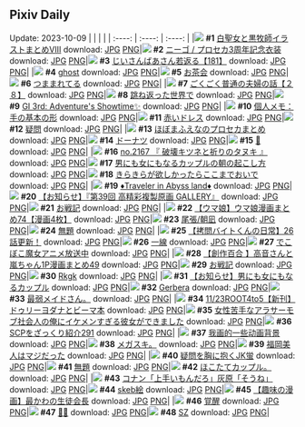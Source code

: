## Pixiv Daily
Update: 2023-10-09
|      |      |      |
| :----: | :----: | :----: |
|![](https://pixiv.microyu.workers.dev/c/240x480/img-master/img/2023/10/07/00/34/13/112330726_p0_master1200.jpg) **#1** [白聖女と黒牧師イラストまとめⅧ](https://www.pixiv.net/artworks/112330726) download: [JPG](https://pixiv.microyu.workers.dev/img-original/img/2023/10/07/00/34/13/112330726_p0.jpg) [PNG](https://pixiv.microyu.workers.dev/img-original/img/2023/10/07/00/34/13/112330726_p0.png)|![](https://pixiv.microyu.workers.dev/c/240x480/img-master/img/2023/10/08/00/01/13/112358159_p0_master1200.jpg) **#2** [ニーゴ / プロセカ3周年記念衣装](https://www.pixiv.net/artworks/112358159) download: [JPG](https://pixiv.microyu.workers.dev/img-original/img/2023/10/08/00/01/13/112358159_p0.jpg) [PNG](https://pixiv.microyu.workers.dev/img-original/img/2023/10/08/00/01/13/112358159_p0.png)|![](https://pixiv.microyu.workers.dev/c/240x480/img-master/img/2023/10/07/11/00/02/112339468_p0_master1200.jpg) **#3** [じいさんばあさん若返る【181】](https://www.pixiv.net/artworks/112339468) download: [JPG](https://pixiv.microyu.workers.dev/img-original/img/2023/10/07/11/00/02/112339468_p0.jpg) [PNG](https://pixiv.microyu.workers.dev/img-original/img/2023/10/07/11/00/02/112339468_p0.png)|
|![](https://pixiv.microyu.workers.dev/c/240x480/img-master/img/2023/10/08/00/00/19/112357972_p0_master1200.jpg) **#4** [ghost](https://www.pixiv.net/artworks/112357972) download: [JPG](https://pixiv.microyu.workers.dev/img-original/img/2023/10/08/00/00/19/112357972_p0.jpg) [PNG](https://pixiv.microyu.workers.dev/img-original/img/2023/10/08/00/00/19/112357972_p0.png)|![](https://pixiv.microyu.workers.dev/c/240x480/img-master/img/2023/10/07/20/22/36/112351315_p0_master1200.jpg) **#5** [お茶会](https://www.pixiv.net/artworks/112351315) download: [JPG](https://pixiv.microyu.workers.dev/img-original/img/2023/10/07/20/22/36/112351315_p0.jpg) [PNG](https://pixiv.microyu.workers.dev/img-original/img/2023/10/07/20/22/36/112351315_p0.png)|![](https://pixiv.microyu.workers.dev/c/240x480/img-master/img/2023/10/07/00/21/29/112330313_p0_master1200.jpg) **#6** [つままれてる](https://www.pixiv.net/artworks/112330313) download: [JPG](https://pixiv.microyu.workers.dev/img-original/img/2023/10/07/00/21/29/112330313_p0.jpg) [PNG](https://pixiv.microyu.workers.dev/img-original/img/2023/10/07/00/21/29/112330313_p0.png)|
|![](https://pixiv.microyu.workers.dev/c/240x480/img-master/img/2023/10/07/00/00/57/112329462_p0_master1200.jpg) **#7** [ごくごく普通の夫婦の話【２８】](https://www.pixiv.net/artworks/112329462) download: [JPG](https://pixiv.microyu.workers.dev/img-original/img/2023/10/07/00/00/57/112329462_p0.jpg) [PNG](https://pixiv.microyu.workers.dev/img-original/img/2023/10/07/00/00/57/112329462_p0.png)|![](https://pixiv.microyu.workers.dev/c/240x480/img-master/img/2023/10/07/00/00/05/112329226_p0_master1200.jpg) **#8** [跳ね返った世界で](https://www.pixiv.net/artworks/112329226) download: [JPG](https://pixiv.microyu.workers.dev/img-original/img/2023/10/07/00/00/05/112329226_p0.jpg) [PNG](https://pixiv.microyu.workers.dev/img-original/img/2023/10/07/00/00/05/112329226_p0.png)|![](https://pixiv.microyu.workers.dev/c/240x480/img-master/img/2023/10/08/11/08/03/112368643_p0_master1200.jpg) **#9** [GI 3rd: Adventure's Showtime✨](https://www.pixiv.net/artworks/112368643) download: [JPG](https://pixiv.microyu.workers.dev/img-original/img/2023/10/08/11/08/03/112368643_p0.jpg) [PNG](https://pixiv.microyu.workers.dev/img-original/img/2023/10/08/11/08/03/112368643_p0.png)|
|![](https://pixiv.microyu.workers.dev/c/240x480/img-master/img/2023/10/07/07/00/05/112336127_p0_master1200.jpg) **#10** [個人メモ：手の基本の形](https://www.pixiv.net/artworks/112336127) download: [JPG](https://pixiv.microyu.workers.dev/img-original/img/2023/10/07/07/00/05/112336127_p0.jpg) [PNG](https://pixiv.microyu.workers.dev/img-original/img/2023/10/07/07/00/05/112336127_p0.png)|![](https://pixiv.microyu.workers.dev/c/240x480/img-master/img/2023/10/08/07/30/00/112365339_p0_master1200.jpg) **#11** [赤いドレス](https://www.pixiv.net/artworks/112365339) download: [JPG](https://pixiv.microyu.workers.dev/img-original/img/2023/10/08/07/30/00/112365339_p0.jpg) [PNG](https://pixiv.microyu.workers.dev/img-original/img/2023/10/08/07/30/00/112365339_p0.png)|![](https://pixiv.microyu.workers.dev/c/240x480/img-master/img/2023/10/07/20/30/00/112351531_p0_master1200.jpg) **#12** [疑問](https://www.pixiv.net/artworks/112351531) download: [JPG](https://pixiv.microyu.workers.dev/img-original/img/2023/10/07/20/30/00/112351531_p0.jpg) [PNG](https://pixiv.microyu.workers.dev/img-original/img/2023/10/07/20/30/00/112351531_p0.png)|
|![](https://pixiv.microyu.workers.dev/c/240x480/img-master/img/2023/10/07/16/11/44/112345105_p0_master1200.jpg) **#13** [ほぼまふえなのプロセカまとめ](https://www.pixiv.net/artworks/112345105) download: [JPG](https://pixiv.microyu.workers.dev/img-original/img/2023/10/07/16/11/44/112345105_p0.jpg) [PNG](https://pixiv.microyu.workers.dev/img-original/img/2023/10/07/16/11/44/112345105_p0.png)|![](https://pixiv.microyu.workers.dev/c/240x480/img-master/img/2023/10/08/21/11/56/112382745_p0_master1200.jpg) **#14** [ドーナツ](https://www.pixiv.net/artworks/112382745) download: [JPG](https://pixiv.microyu.workers.dev/img-original/img/2023/10/08/21/11/56/112382745_p0.jpg) [PNG](https://pixiv.microyu.workers.dev/img-original/img/2023/10/08/21/11/56/112382745_p0.png)|![](https://pixiv.microyu.workers.dev/c/240x480/img-master/img/2023/10/07/00/00/27/112329352_p0_master1200.jpg) **#15** [🐹](https://www.pixiv.net/artworks/112329352) download: [JPG](https://pixiv.microyu.workers.dev/img-original/img/2023/10/07/00/00/27/112329352_p0.jpg) [PNG](https://pixiv.microyu.workers.dev/img-original/img/2023/10/07/00/00/27/112329352_p0.png)|
|![](https://pixiv.microyu.workers.dev/c/240x480/img-master/img/2023/10/07/19/38/33/112350077_p0_master1200.jpg) **#16** [no.2167 『 破壊キツネと祈りのタヌキ 』](https://www.pixiv.net/artworks/112350077) download: [JPG](https://pixiv.microyu.workers.dev/img-original/img/2023/10/07/19/38/33/112350077_p0.jpg) [PNG](https://pixiv.microyu.workers.dev/img-original/img/2023/10/07/19/38/33/112350077_p0.png)|![](https://pixiv.microyu.workers.dev/c/240x480/img-master/img/2023/10/08/00/00/36/112358063_p0_master1200.jpg) **#17** [男にも女にもなるカップルの朝の起こし方](https://www.pixiv.net/artworks/112358063) download: [JPG](https://pixiv.microyu.workers.dev/img-original/img/2023/10/08/00/00/36/112358063_p0.jpg) [PNG](https://pixiv.microyu.workers.dev/img-original/img/2023/10/08/00/00/36/112358063_p0.png)|![](https://pixiv.microyu.workers.dev/c/240x480/img-master/img/2023/10/07/00/00/30/112329367_p0_master1200.jpg) **#18** [きらきらが欲しかったらここまでおいで](https://www.pixiv.net/artworks/112329367) download: [JPG](https://pixiv.microyu.workers.dev/img-original/img/2023/10/07/00/00/30/112329367_p0.jpg) [PNG](https://pixiv.microyu.workers.dev/img-original/img/2023/10/07/00/00/30/112329367_p0.png)|
|![](https://pixiv.microyu.workers.dev/c/240x480/img-master/img/2023/10/08/11/23/48/112368899_p0_master1200.jpg) **#19** [♦Traveler in Abyss land♦](https://www.pixiv.net/artworks/112368899) download: [JPG](https://pixiv.microyu.workers.dev/img-original/img/2023/10/08/11/23/48/112368899_p0.jpg) [PNG](https://pixiv.microyu.workers.dev/img-original/img/2023/10/08/11/23/48/112368899_p0.png)|![](https://pixiv.microyu.workers.dev/c/240x480/img-master/img/2023/10/07/20/53/18/112352157_p0_master1200.jpg) **#20** [【お知らせ】『第39回 高精彩複製原画 GALLERY』](https://www.pixiv.net/artworks/112352157) download: [JPG](https://pixiv.microyu.workers.dev/img-original/img/2023/10/07/20/53/18/112352157_p0.jpg) [PNG](https://pixiv.microyu.workers.dev/img-original/img/2023/10/07/20/53/18/112352157_p0.png)|![](https://pixiv.microyu.workers.dev/c/240x480/img-master/img/2023/10/07/11/07/51/112339576_p0_master1200.jpg) **#21** [お戦記](https://www.pixiv.net/artworks/112339576) download: [JPG](https://pixiv.microyu.workers.dev/img-original/img/2023/10/07/11/07/51/112339576_p0.jpg) [PNG](https://pixiv.microyu.workers.dev/img-original/img/2023/10/07/11/07/51/112339576_p0.png)|
|![](https://pixiv.microyu.workers.dev/c/240x480/img-master/img/2023/10/07/00/01/24/112329524_p0_master1200.jpg) **#22** [【ウマ娘】ウマ娘漫画まとめ74【漫画4枚】](https://www.pixiv.net/artworks/112329524) download: [JPG](https://pixiv.microyu.workers.dev/img-original/img/2023/10/07/00/01/24/112329524_p0.jpg) [PNG](https://pixiv.microyu.workers.dev/img-original/img/2023/10/07/00/01/24/112329524_p0.png)|![](https://pixiv.microyu.workers.dev/c/240x480/img-master/img/2023/10/07/11/16/06/112339722_p0_master1200.jpg) **#23** [尾張/朝凪](https://www.pixiv.net/artworks/112339722) download: [JPG](https://pixiv.microyu.workers.dev/img-original/img/2023/10/07/11/16/06/112339722_p0.jpg) [PNG](https://pixiv.microyu.workers.dev/img-original/img/2023/10/07/11/16/06/112339722_p0.png)|![](https://pixiv.microyu.workers.dev/c/240x480/img-master/img/2023/10/07/11/00/31/112339483_p0_master1200.jpg) **#24** [無題](https://www.pixiv.net/artworks/112339483) download: [JPG](https://pixiv.microyu.workers.dev/img-original/img/2023/10/07/11/00/31/112339483_p0.jpg) [PNG](https://pixiv.microyu.workers.dev/img-original/img/2023/10/07/11/00/31/112339483_p0.png)|
|![](https://pixiv.microyu.workers.dev/c/240x480/img-master/img/2023/10/08/12/00/10/112369615_p0_master1200.jpg) **#25** [【拷問バイトくんの日常】26話更新！](https://www.pixiv.net/artworks/112369615) download: [JPG](https://pixiv.microyu.workers.dev/img-original/img/2023/10/08/12/00/10/112369615_p0.jpg) [PNG](https://pixiv.microyu.workers.dev/img-original/img/2023/10/08/12/00/10/112369615_p0.png)|![](https://pixiv.microyu.workers.dev/c/240x480/img-master/img/2023/10/08/00/00/22/112357993_p0_master1200.jpg) **#26** [一線](https://www.pixiv.net/artworks/112357993) download: [JPG](https://pixiv.microyu.workers.dev/img-original/img/2023/10/08/00/00/22/112357993_p0.jpg) [PNG](https://pixiv.microyu.workers.dev/img-original/img/2023/10/08/00/00/22/112357993_p0.png)|![](https://pixiv.microyu.workers.dev/c/240x480/img-master/img/2023/10/08/16/37/06/112375052_p0_master1200.jpg) **#27** [でこぼこ魔女アニメ放送中](https://www.pixiv.net/artworks/112375052) download: [JPG](https://pixiv.microyu.workers.dev/img-original/img/2023/10/08/16/37/06/112375052_p0.jpg) [PNG](https://pixiv.microyu.workers.dev/img-original/img/2023/10/08/16/37/06/112375052_p0.png)|
|![](https://pixiv.microyu.workers.dev/c/240x480/img-master/img/2023/10/07/00/01/22/112329521_p0_master1200.jpg) **#28** [【創作百合 】高音さんと嵐ちゃん1P漫画まとめ49](https://www.pixiv.net/artworks/112329521) download: [JPG](https://pixiv.microyu.workers.dev/img-original/img/2023/10/07/00/01/22/112329521_p0.jpg) [PNG](https://pixiv.microyu.workers.dev/img-original/img/2023/10/07/00/01/22/112329521_p0.png)|![](https://pixiv.microyu.workers.dev/c/240x480/img-master/img/2023/10/08/11/14/26/112368749_p0_master1200.jpg) **#29** [お戦記](https://www.pixiv.net/artworks/112368749) download: [JPG](https://pixiv.microyu.workers.dev/img-original/img/2023/10/08/11/14/26/112368749_p0.jpg) [PNG](https://pixiv.microyu.workers.dev/img-original/img/2023/10/08/11/14/26/112368749_p0.png)|![](https://pixiv.microyu.workers.dev/c/240x480/img-master/img/2023/10/07/22/05/50/112354424_p0_master1200.jpg) **#30** [Rkgk](https://www.pixiv.net/artworks/112354424) download: [JPG](https://pixiv.microyu.workers.dev/img-original/img/2023/10/07/22/05/50/112354424_p0.jpg) [PNG](https://pixiv.microyu.workers.dev/img-original/img/2023/10/07/22/05/50/112354424_p0.png)|
|![](https://pixiv.microyu.workers.dev/c/240x480/img-master/img/2023/10/07/00/00/47/112329436_p0_master1200.jpg) **#31** [【お知らせ】男にも女にもなるカップル](https://www.pixiv.net/artworks/112329436) download: [JPG](https://pixiv.microyu.workers.dev/img-original/img/2023/10/07/00/00/47/112329436_p0.jpg) [PNG](https://pixiv.microyu.workers.dev/img-original/img/2023/10/07/00/00/47/112329436_p0.png)|![](https://pixiv.microyu.workers.dev/c/240x480/img-master/img/2023/10/08/00/37/26/112359424_p0_master1200.jpg) **#32** [Gerbera](https://www.pixiv.net/artworks/112359424) download: [JPG](https://pixiv.microyu.workers.dev/img-original/img/2023/10/08/00/37/26/112359424_p0.jpg) [PNG](https://pixiv.microyu.workers.dev/img-original/img/2023/10/08/00/37/26/112359424_p0.png)|![](https://pixiv.microyu.workers.dev/c/240x480/img-master/img/2023/10/08/05/20/01/112363749_p0_master1200.jpg) **#33** [最弱メイドさん。](https://www.pixiv.net/artworks/112363749) download: [JPG](https://pixiv.microyu.workers.dev/img-original/img/2023/10/08/05/20/01/112363749_p0.jpg) [PNG](https://pixiv.microyu.workers.dev/img-original/img/2023/10/08/05/20/01/112363749_p0.png)|
|![](https://pixiv.microyu.workers.dev/c/240x480/img-master/img/2023/10/08/17/28/21/112376083_p0_master1200.jpg) **#34** [11/23ROOT4to5【新刊】ドゥリーヨダナとビーマ本](https://www.pixiv.net/artworks/112376083) download: [JPG](https://pixiv.microyu.workers.dev/img-original/img/2023/10/08/17/28/21/112376083_p0.jpg) [PNG](https://pixiv.microyu.workers.dev/img-original/img/2023/10/08/17/28/21/112376083_p0.png)|![](https://pixiv.microyu.workers.dev/c/240x480/img-master/img/2023/10/08/20/34/49/112381488_p0_master1200.jpg) **#35** [女性苦手なアラサーモブ社会人の俺にイケメンすぎる彼女ができました](https://www.pixiv.net/artworks/112381488) download: [JPG](https://pixiv.microyu.workers.dev/img-original/img/2023/10/08/20/34/49/112381488_p0.jpg) [PNG](https://pixiv.microyu.workers.dev/img-original/img/2023/10/08/20/34/49/112381488_p0.png)|![](https://pixiv.microyu.workers.dev/c/240x480/img-master/img/2023/10/07/21/00/14/112352377_p0_master1200.jpg) **#36** [SCPをざっくり紹介291](https://www.pixiv.net/artworks/112352377) download: [JPG](https://pixiv.microyu.workers.dev/img-original/img/2023/10/07/21/00/14/112352377_p0.jpg) [PNG](https://pixiv.microyu.workers.dev/img-original/img/2023/10/07/21/00/14/112352377_p0.png)|
|![](https://pixiv.microyu.workers.dev/c/240x480/img-master/img/2023/10/07/15/21/54/112344221_p0_master1200.jpg) **#37** [我画的一些动画背景](https://www.pixiv.net/artworks/112344221) download: [JPG](https://pixiv.microyu.workers.dev/img-original/img/2023/10/07/15/21/54/112344221_p0.jpg) [PNG](https://pixiv.microyu.workers.dev/img-original/img/2023/10/07/15/21/54/112344221_p0.png)|![](https://pixiv.microyu.workers.dev/c/240x480/img-master/img/2023/10/07/06/53/03/112336032_p0_master1200.jpg) **#38** [メガスキ。](https://www.pixiv.net/artworks/112336032) download: [JPG](https://pixiv.microyu.workers.dev/img-original/img/2023/10/07/06/53/03/112336032_p0.jpg) [PNG](https://pixiv.microyu.workers.dev/img-original/img/2023/10/07/06/53/03/112336032_p0.png)|![](https://pixiv.microyu.workers.dev/c/240x480/img-master/img/2023/10/07/05/46/51/112335368_p0_master1200.jpg) **#39** [福岡美人はマジだった](https://www.pixiv.net/artworks/112335368) download: [JPG](https://pixiv.microyu.workers.dev/img-original/img/2023/10/07/05/46/51/112335368_p0.jpg) [PNG](https://pixiv.microyu.workers.dev/img-original/img/2023/10/07/05/46/51/112335368_p0.png)|
|![](https://pixiv.microyu.workers.dev/c/240x480/img-master/img/2023/10/07/18/04/34/112347685_p0_master1200.jpg) **#40** [疑問を胸に抱くJK蛍](https://www.pixiv.net/artworks/112347685) download: [JPG](https://pixiv.microyu.workers.dev/img-original/img/2023/10/07/18/04/34/112347685_p0.jpg) [PNG](https://pixiv.microyu.workers.dev/img-original/img/2023/10/07/18/04/34/112347685_p0.png)|![](https://pixiv.microyu.workers.dev/c/240x480/img-master/img/2023/10/07/17/26/01/112346693_p0_master1200.jpg) **#41** [無題](https://www.pixiv.net/artworks/112346693) download: [JPG](https://pixiv.microyu.workers.dev/img-original/img/2023/10/07/17/26/01/112346693_p0.jpg) [PNG](https://pixiv.microyu.workers.dev/img-original/img/2023/10/07/17/26/01/112346693_p0.png)|![](https://pixiv.microyu.workers.dev/c/240x480/img-master/img/2023/10/07/05/08/45/112335013_p0_master1200.jpg) **#42** [ほこたてカップル。](https://www.pixiv.net/artworks/112335013) download: [JPG](https://pixiv.microyu.workers.dev/img-original/img/2023/10/07/05/08/45/112335013_p0.jpg) [PNG](https://pixiv.microyu.workers.dev/img-original/img/2023/10/07/05/08/45/112335013_p0.png)|
|![](https://pixiv.microyu.workers.dev/c/240x480/img-master/img/2023/10/07/17/34/13/112346891_p0_master1200.jpg) **#43** [コナン「上手いもんだろ」灰原「そうね」](https://www.pixiv.net/artworks/112346891) download: [JPG](https://pixiv.microyu.workers.dev/img-original/img/2023/10/07/17/34/13/112346891_p0.jpg) [PNG](https://pixiv.microyu.workers.dev/img-original/img/2023/10/07/17/34/13/112346891_p0.png)|![](https://pixiv.microyu.workers.dev/c/240x480/img-master/img/2023/10/07/23/28/26/112356903_p0_master1200.jpg) **#44** [skeb絵](https://www.pixiv.net/artworks/112356903) download: [JPG](https://pixiv.microyu.workers.dev/img-original/img/2023/10/07/23/28/26/112356903_p0.jpg) [PNG](https://pixiv.microyu.workers.dev/img-original/img/2023/10/07/23/28/26/112356903_p0.png)|![](https://pixiv.microyu.workers.dev/c/240x480/img-master/img/2023/10/08/00/01/05/112358138_p0_master1200.jpg) **#45** [【趣味の漫画】最かわの生徒会長](https://www.pixiv.net/artworks/112358138) download: [JPG](https://pixiv.microyu.workers.dev/img-original/img/2023/10/08/00/01/05/112358138_p0.jpg) [PNG](https://pixiv.microyu.workers.dev/img-original/img/2023/10/08/00/01/05/112358138_p0.png)|
|![](https://pixiv.microyu.workers.dev/c/240x480/img-master/img/2023/10/07/11/49/42/112340298_p0_master1200.jpg) **#46** [覚醒](https://www.pixiv.net/artworks/112340298) download: [JPG](https://pixiv.microyu.workers.dev/img-original/img/2023/10/07/11/49/42/112340298_p0.jpg) [PNG](https://pixiv.microyu.workers.dev/img-original/img/2023/10/07/11/49/42/112340298_p0.png)|![](https://pixiv.microyu.workers.dev/c/240x480/img-master/img/2023/10/07/09/02/14/112337681_p0_master1200.jpg) **#47** [🚬📸](https://www.pixiv.net/artworks/112337681) download: [JPG](https://pixiv.microyu.workers.dev/img-original/img/2023/10/07/09/02/14/112337681_p0.jpg) [PNG](https://pixiv.microyu.workers.dev/img-original/img/2023/10/07/09/02/14/112337681_p0.png)|![](https://pixiv.microyu.workers.dev/c/240x480/img-master/img/2023/10/07/16/31/49/112345510_p0_master1200.jpg) **#48** [SZ](https://www.pixiv.net/artworks/112345510) download: [JPG](https://pixiv.microyu.workers.dev/img-original/img/2023/10/07/16/31/49/112345510_p0.jpg) [PNG](https://pixiv.microyu.workers.dev/img-original/img/2023/10/07/16/31/49/112345510_p0.png)|
